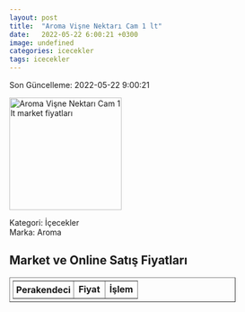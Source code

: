```yaml
---
layout: post
title:  "Aroma Vişne Nektarı Cam 1 lt"
date:   2022-05-22 6:00:21 +0300
image: undefined
categories: icecekler
tags: icecekler
---
```


Son Güncelleme: 2022-05-22 9:00:21

<img src="undefined" width="200" alt="Aroma Vişne Nektarı Cam 1 lt market fiyatları" />

Kategori: İçecekler
<br />
Marka: Aroma

<h2>Market ve Online Satış Fiyatları</h2>

<table border="1" style="padding: 5px;width:80%;">
  <tr>
    <td style="padding: 5px;"><strong>Perakendeci</strong></td>
    <td><strong>Fiyat</strong></td>
    <td><strong>İşlem</strong></td>
  </tr>
  
</table>

